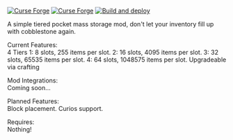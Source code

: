 [![Curse Forge](http://cf.way2muchnoise.eu/367734.svg)](https://minecraft.curseforge.com/projects/simply-backpacks)
[![Curse Forge](http://cf.way2muchnoise.eu/versions/367734.svg)](https://minecraft.curseforge.com/projects/simply-backpacks)
[![Build and deploy](https://github.com/Flanks255/pocketstorage/actions/workflows/build.yml/badge.svg?branch=master)](https://github.com/Flanks255/pocketstorage/actions/workflows/build.yml)

A simple tiered pocket mass storage mod, don't let your inventory fill up with cobblestone again.

Current Features:  
  4 Tiers
    1: 8 slots, 255 items per slot.
    2: 16 slots, 4095 items per slot.
    3: 32 slots, 65535 items per slot.
    4: 64 slots, 1048575 items per slot.
  Upgradeable via crafting

Mod Integrations:  
  Coming soon...

Planned Features:  
  Block placement.
  Curios support.

Requires:  
    Nothing!